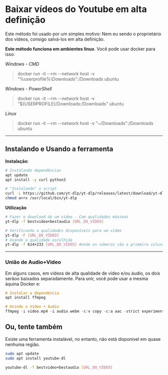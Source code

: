 # Baixar vídeos do Youtube em alta definição

Este método foi usado por um simples motivo: Nem eu sendo o proprietário dos vídeos, consigo salvá-los em alta definição.

**Este método funciona em ambientes linux**. Você pode usar docker para isso:

*Windows - CMD*
> docker run -it --rm --network host -v "%userprofile%\Downloads":/Downloads ubuntu

*Windows - PowerShell*
> docker run -it --rm --network host -v "${USERPROFILE}/Downloads:/Downloads" ubuntu

*Linux*
> docker run -it --rm --network host -v "~/Downloads":/Downloads ubuntu

---

## Instalando e Usando a ferramenta

**Instalação**:
```sh
# Instalando dependências
apt update
apt install -y curl python3

# "Instalando" o script
curl -L https://github.com/yt-dlp/yt-dlp/releases/latest/download/yt-dlp -o /usr/local/bin/yt-dlp
chmod a+rx /usr/local/bin/yt-dlp
```

**Utilização**
```sh
# Fazer o download de um vídeo - Com qualidades máximas
yt-dlp -f bestvideo+bestaudio [URL_DO_VÍDEO]

# Verificando a qualidades disponíveis para um vídeo
yt-dlp -F [URL_DO_VÍDEO]
# Usando a qualidade escolhida
yt-dlp -f 614+233 [URL_DO_VÍDEO] #onde os números são a primeira coluna da tabela de qualidades
```

---

### União de Audio+Video

Em alguns casos, em vídeos de alta qualidade de vídeo e/ou áudio, os dois serãoo baixados separadamente.
Para unir, você pode usar a mesma áquina Docker e:

```hs
# Instalar a dependência
apt install ffmpeg

# Unindo o Vídeo + Audio
ffmpeg -i video.mp4 -i audio.webm -c:v copy -c:a aac -strict experimental output.mp4
```


## Ou, tente também

Existe uma ferramenta instalável, no entanto, não está disponível em quase nenhuma região.

```sh
sudo apt update
sudo apt install youtube-dl

youtube-dl -f bestvideo+bestaudio [URL_DO_VÍDEO]
```

